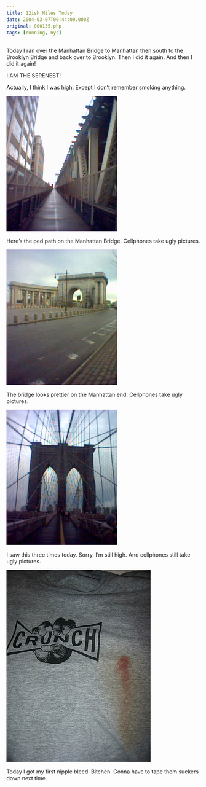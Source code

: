 ```yaml
---
title: 12ish Miles Today
date: 2004-03-07T00:44:00.000Z
original: 000135.php
tags: [running, nyc]
---
```


Today I ran over the Manhattan Bridge to Manhattan then south to the Brooklyn Bridge and back over to Brooklyn. Then I did it again. And then I did it again!

I AM THE SERENEST!

Actually, I think I was high. Except I don’t remember smoking anything.

<p class="polaroid"><img src="./manhattan-bridge-1.jpg" /></p>
Here’s the ped path on the Manhattan Bridge. Cellphones take ugly pictures.

<p class="polaroid"><img src="./manhattan-bridge-2.jpg" /></p>
The bridge looks prettier on the Manhattan end. Cellphones take ugly pictures.

<p class="polaroid"><img src="./brooklyn-bridge.jpg" /></p>
I saw this three times today. Sorry, I’m still high. And cellphones still take ugly pictures.

<p class="polaroid"><img src="./nipple-bleed.jpg" /></p>
Today I got my first nipple bleed. Bitchen. Gonna have to tape them suckers down next time.
